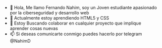 - 👋 Hola, Me llamo Fernando Nahim, soy un Joven estudiante apasionado por la ciberseguridad y desarrollo web 
- 🌱 Actualmente estoy aprendiendo HTML5 y CSS
- 💞️ Estoy Buscando colaborar en cualquier proyecto que implique aprender cosas nuevas
- 📫 Si deseas comunicarte conmigo puedes hacerlo por telegram @NahimD

<!---
Nahim-Diaz/Nahim-Diaz is a ✨ special ✨ repository because its `README.md` (this file) appears on your GitHub profile.
You can click the Preview link to take a look at your changes.
--->
